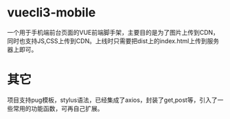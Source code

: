 # vuecli3-mobile
一个用于手机端前台页面的VUE前端脚手架，主要目的是为了图片上传到CDN，同时也支持JS,CSS上传到CDN。上线时只需要把dist上的index.html上传到服务器上即可。

# 其它
项目支持pug模板，stylus语法，已经集成了axios，封装了get,post等，引入了一些常用的功能函数，可再自己扩展。

